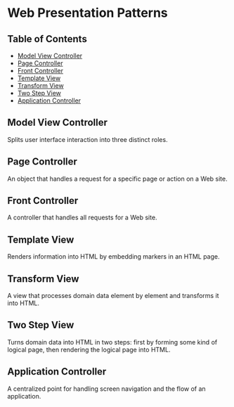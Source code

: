 # Web Presentation Patterns

## Table of Contents <!-- omit in toc -->

- [Model View Controller](#model-view-controller)
- [Page Controller](#page-controller)
- [Front Controller](#front-controller)
- [Template View](#template-view)
- [Transform View](#transform-view)
- [Two Step View](#two-step-view)
- [Application Controller](#application-controller)

## Model View Controller

Splits user interface interaction into three distinct roles.

## Page Controller

An object that handles a request for a specific page or action on a Web site.

## Front Controller

A controller that handles all requests for a Web site.

## Template View

Renders information into HTML by embedding markers in an HTML page.

## Transform View

A view that processes domain data element by element and transforms it into HTML.

## Two Step View

Turns domain data into HTML in two steps: first by forming some kind of logical page, then rendering the logical page into HTML.

## Application Controller

A centralized point for handling screen navigation and the flow of an application.
